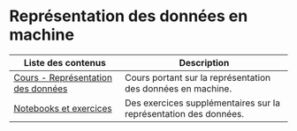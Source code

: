 # Représentation des données en machine

| Liste des contenus                           | Description                         |
| -------------------------------------------- | ----------------------------------- |
| [Cours - Représentation des données](cours.md) | Cours portant sur la représentation des données en machine. |
| [Notebooks et exercices](exercices.md) | Des exercices supplémentaires sur la représentation des données. |